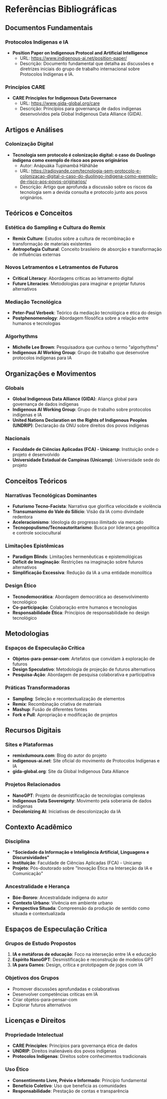 # Referências Bibliográficas

## Documentos Fundamentais

### Protocolos Indígenas e IA
- **Position Paper on Indigenous Protocol and Artificial Intelligence**
  - URL: https://www.indigenous-ai.net/position-paper/
  - Descrição: Documento fundamental que detalha as discussões e diretrizes iniciais do grupo de trabalho internacional sobre Protocolos Indígenas e IA.

### Princípios CARE
- **CARE Principles for Indigenous Data Governance**
  - URL: https://www.gida-global.org/care
  - Descrição: Princípios para governança de dados indígenas desenvolvidos pela Global Indigenous Data Alliance (GIDA).

## Artigos e Análises

### Colonização Digital
- **Tecnologia sem protocolo é colonização digital: o caso do Duolingo indígena como exemplo de risco aos povos originários**
  - Autor: Anápuàka Tupinambá Hãhãhãe
  - URL: https://radioyande.com/tecnologia-sem-protocolo-e-colonizacao-digital-o-caso-do-duolingo-indigena-como-exemplo-de-risco-aos-povos-originarios/
  - Descrição: Artigo que aprofunda a discussão sobre os riscos da tecnologia sem a devida consulta e protocolo junto aos povos originários.

## Teóricos e Conceitos

### Estética do Sampling e Cultura do Remix
- **Remix Culture**: Estudos sobre a cultura de recombinação e transformação de materiais existentes
- **Antropofagia Cultural**: Conceito brasileiro de absorção e transformação de influências externas

### Novos Letramentos e Letramentos de Futuros
- **Critical Literacy**: Abordagens críticas ao letramento digital
- **Future Literacies**: Metodologias para imaginar e projetar futuros alternativos

### Mediação Tecnológica
- **Peter-Paul Verbeek**: Teórico da mediação tecnológica e ética do design
- **Postphenomenology**: Abordagem filosófica sobre a relação entre humanos e tecnologias

### Algorhythms
- **Michelle Lee Brown**: Pesquisadora que cunhou o termo "algorhythms"
- **Indigenous AI Working Group**: Grupo de trabalho que desenvolve protocolos indígenas para IA

## Organizações e Movimentos

### Globais
- **Global Indigenous Data Alliance (GIDA)**: Aliança global para governança de dados indígenas
- **Indigenous AI Working Group**: Grupo de trabalho sobre protocolos indígenas e IA
- **United Nations Declaration on the Rights of Indigenous Peoples (UNDRIP)**: Declaração da ONU sobre direitos dos povos indígenas

### Nacionais
- **Faculdade de Ciências Aplicadas (FCA) - Unicamp**: Instituição onde o projeto é desenvolvido
- **Universidade Estadual de Campinas (Unicamp)**: Universidade sede do projeto

## Conceitos Teóricos

### Narrativas Tecnológicas Dominantes
- **Futurismo Tecno-Facista**: Narrativa que glorifica velocidade e violência
- **Transumanismo do Vale do Silício**: Visão da IA como divindade redentora
- **Aceleracionismo**: Ideologia do progresso ilimitado via mercado
- **Tecnopopulismo/Tecnoautoritarismo**: Busca por liderança geopolítica e controle sociocultural

### Limitações Epistêmicas
- **Paradigm Blinds**: Limitações hermenêuticas e epistemológicas
- **Déficit de Imaginação**: Restrições na imaginação sobre futuros alternativos
- **Simplificação Excessiva**: Redução da IA a uma entidade monolítica

### Design Ético
- **Tecnodemocrática**: Abordagem democrática ao desenvolvimento tecnológico
- **Co-participação**: Colaboração entre humanos e tecnologias
- **Responsabilidade Ética**: Princípios de responsabilidade no design tecnológico

## Metodologias

### Espaços de Especulação Crítica
- **Objetos-para-pensar-com**: Artefatos que convidam à exploração de futuros
- **Design Speculativo**: Metodologia de projeção de futuros alternativos
- **Pesquisa-Ação**: Abordagem de pesquisa colaborativa e participativa

### Práticas Transformadoras
- **Sampling**: Seleção e recontextualização de elementos
- **Remix**: Recombinação criativa de materiais
- **Mashup**: Fusão de diferentes fontes
- **Fork e Pull**: Apropriação e modificação de projetos

## Recursos Digitais

### Sites e Plataformas
- **remixdumoura.com**: Blog do autor do projeto
- **indigenous-ai.net**: Site oficial do movimento de Protocolos Indígenas e IA
- **gida-global.org**: Site da Global Indigenous Data Alliance

### Projetos Relacionados
- **NanoGPT**: Projeto de desmistificação de tecnologias complexas
- **Indigenous Data Sovereignty**: Movimento pela soberania de dados indígenas
- **Decolonizing AI**: Iniciativas de descolonização da IA

## Contexto Acadêmico

### Disciplina
- **"Sociedade da Informação e Inteligência Artificial, Linguagens e Discursividades"**
- **Instituição**: Faculdade de Ciências Aplicadas (FCA) - Unicamp
- **Projeto**: Pós-doutorado sobre "Inovação Ética na Interseção da IA e Comunicação"

### Ancestralidade e Herança
- **Bóe-Bororo**: Ancestralidade indígena do autor
- **Contexto Urbano**: Vivência em ambiente urbano
- **Perspectiva Situada**: Compreensão da produção de sentido como situada e contextualizada

## Espaços de Especulação Crítica

### Grupos de Estudo Propostos
1. **IA e metáforas de educação**: Foco na interseção entre IA e educação
2. **Espírito NanoGPT**: Desmistificação e reconstrução de modelos GPT
3. **IA para Games**: Design, crítica e prototipagem de jogos com IA

### Objetivos dos Grupos
- Promover discussões aprofundadas e colaborativas
- Desenvolver competências críticas em IA
- Criar objetos-para-pensar-com
- Explorar futuros alternativos

## Licenças e Direitos

### Propriedade Intelectual
- **CARE Principles**: Princípios para governança ética de dados
- **UNDRIP**: Direitos inalienáveis dos povos indígenas
- **Protocolos Indígenas**: Direitos sobre conhecimentos tradicionais

### Uso Ético
- **Consentimento Livre, Prévio e Informado**: Princípio fundamental
- **Benefício Coletivo**: Uso que beneficia as comunidades
- **Responsabilidade**: Prestação de contas e transparência
